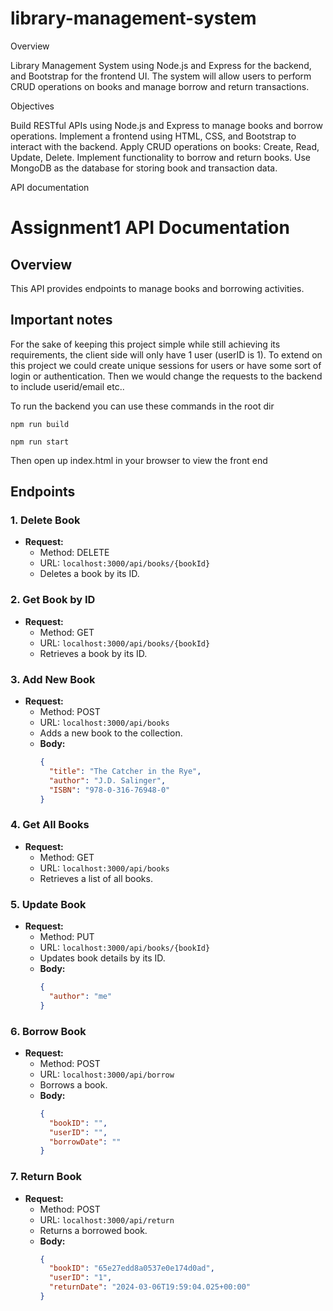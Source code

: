 # library-management-system

Overview

Library Management System using Node.js and Express for the backend, and Bootstrap for the frontend UI. The system will allow users to perform CRUD operations on books and manage borrow and return transactions. 

Objectives

Build RESTful APIs using Node.js and Express to manage books and borrow operations.
Implement a frontend using HTML, CSS, and Bootstrap to interact with the backend.
Apply CRUD operations on books: Create, Read, Update, Delete.
Implement functionality to borrow and return books.
Use MongoDB as the database for storing book and transaction data.


API documentation 

# Assignment1 API Documentation

## Overview

This API provides endpoints to manage books and borrowing activities.


## Important notes 

For the sake of keeping this project simple while still achieving its requirements, the client side will only have 1 user (userID is 1).
To extend on this project we could create unique sessions for users or have some sort of login or authentication.
Then we would change the requests to the backend to include userid/email etc..

To run the backend you can use these commands in the root dir

```
npm run build
```

```
npm run start
```

Then open up index.html in your browser to view the front end 


## Endpoints

### 1. Delete Book

- **Request:**
  - Method: DELETE
  - URL: `localhost:3000/api/books/{bookId}`
  - Deletes a book by its ID.

### 2. Get Book by ID

- **Request:**
  - Method: GET
  - URL: `localhost:3000/api/books/{bookId}`
  - Retrieves a book by its ID.

### 3. Add New Book

- **Request:**
  - Method: POST
  - URL: `localhost:3000/api/books`
  - Adds a new book to the collection.
  - **Body:**
    ```json
    {
      "title": "The Catcher in the Rye",
      "author": "J.D. Salinger",
      "ISBN": "978-0-316-76948-0"
    }
    ```

### 4. Get All Books

- **Request:**
  - Method: GET
  - URL: `localhost:3000/api/books`
  - Retrieves a list of all books.

### 5. Update Book

- **Request:**
  - Method: PUT
  - URL: `localhost:3000/api/books/{bookId}`
  - Updates book details by its ID.
  - **Body:**
    ```json
    {
      "author": "me"
    }
    ```

### 6. Borrow Book

- **Request:**
  - Method: POST
  - URL: `localhost:3000/api/borrow`
  - Borrows a book.
  - **Body:**
    ```json
    {
      "bookID": "",
      "userID": "",
      "borrowDate": ""
    }
    ```

### 7. Return Book

- **Request:**
  - Method: POST
  - URL: `localhost:3000/api/return`
  - Returns a borrowed book.
  - **Body:**
    ```json
    {
      "bookID": "65e27edd8a0537e0e174d0ad",
      "userID": "1",
      "returnDate": "2024-03-06T19:59:04.025+00:00"
    }
    ```

